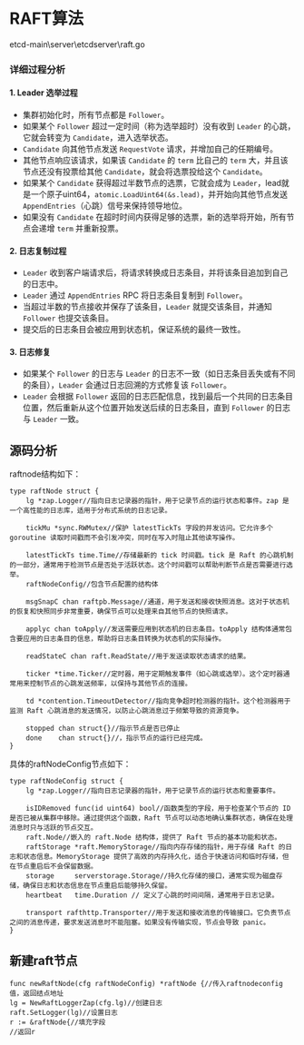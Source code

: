 # RAFT算法

etcd-main\server\etcdserver\raft.go

### 详细过程分析

#### 1. **Leader 选举过程**

- 集群初始化时，所有节点都是 `Follower`。
- 如果某个 `Follower` 超过一定时间（称为选举超时）没有收到 `Leader` 的心跳，它就会转变为 `Candidate`，进入选举状态。
- `Candidate` 向其他节点发送 `RequestVote` 请求，并增加自己的任期编号。
- 其他节点响应该请求，如果该 `Candidate` 的 `term` 比自己的 `term` 大，并且该节点还没有投票给其他 `Candidate`，就会将选票投给这个 `Candidate`。
- 如果某个 `Candidate` 获得超过半数节点的选票，它就会成为 `Leader`，lead就是一个原子uint64，`atomic.LoadUint64(&s.lead)`，并开始向其他节点发送 `AppendEntries`（心跳）信号来保持领导地位。
- 如果没有 `Candidate` 在超时时间内获得足够的选票，新的选举将开始，所有节点会递增 `term` 并重新投票。

#### 2. **日志复制过程**

- `Leader` 收到客户端请求后，将请求转换成日志条目，并将该条目追加到自己的日志中。
- `Leader` 通过 `AppendEntries` RPC 将日志条目复制到 `Follower`。
- 当超过半数的节点接收并保存了该条目，`Leader` 就提交该条目，并通知 `Follower` 也提交该条目。
- 提交后的日志条目会被应用到状态机，保证系统的最终一致性。

#### 3. **日志修复**

- 如果某个 `Follower` 的日志与 `Leader` 的日志不一致（如日志条目丢失或有不同的条目），`Leader` 会通过日志回溯的方式修复该 `Follower`。
- `Leader` 会根据 `Follower` 返回的日志匹配信息，找到最后一个共同的日志条目位置，然后重新从这个位置开始发送后续的日志条目，直到 `Follower` 的日志与 `Leader` 一致。

## 源码分析

raftnode结构如下：

```
type raftNode struct {
    lg *zap.Logger//指向日志记录器的指针，用于记录节点的运行状态和事件。zap 是一个高性能的日志库，适用于分布式系统的日志记录。

    tickMu *sync.RWMutex//保护 latestTickTs 字段的并发访问。它允许多个 goroutine 读取时间戳而不会引发冲突，同时在写入时阻止其他读写操作。

    latestTickTs time.Time//存储最新的 tick 时间戳。tick 是 Raft 的心跳机制的一部分，通常用于检测节点是否处于活跃状态。这个时间戳可以帮助判断节点是否需要进行选举。
    raftNodeConfig//包含节点配置的结构体

    msgSnapC chan raftpb.Message//通道，用于发送和接收快照消息。这对于状态机的恢复和快照同步非常重要，确保节点可以处理来自其他节点的快照请求。

    applyc chan toApply//发送需要应用到状态机的日志条目。toApply 结构体通常包含要应用的日志条目的信息，帮助将日志条目转换为状态机的实际操作。

    readStateC chan raft.ReadState//用于发送读取状态请求的结果。

    ticker *time.Ticker//定时器，用于定期触发事件（如心跳或选举）。这个定时器通常用来控制节点的心跳发送频率，以保持与其他节点的连接。

    td *contention.TimeoutDetector//指向竞争超时检测器的指针。这个检测器用于监测 Raft 心跳消息的发送情况，以防止心跳消息过于频繁导致的资源竞争。

    stopped chan struct{}//指示节点是否已停止
    done    chan struct{}//，指示节点的运行已经完成。
}
```

具体的raftNodeConfig节点如下：

```
type raftNodeConfig struct {
    lg *zap.Logger//指向日志记录器的指针，用于记录节点的运行状态和重要事件。

    isIDRemoved func(id uint64) bool//函数类型的字段，用于检查某个节点的 ID 是否已被从集群中移除。通过提供这个函数，Raft 节点可以动态地确认集群状态，确保在处理消息时只与活跃的节点交互。
    raft.Node//嵌入的 raft.Node 结构体，提供了 Raft 节点的基本功能和状态。
    raftStorage *raft.MemoryStorage//指向内存存储的指针，用于存储 Raft 的日志和状态信息。MemoryStorage 提供了高效的内存持久化，适合于快速访问和临时存储，但在节点重启后不会保留数据。
    storage     serverstorage.Storage//持久化存储的接口，通常实现为磁盘存储，确保日志和状态信息在节点重启后能够持久保留。
    heartbeat   time.Duration // 定义了心跳的时间间隔，通常用于日志记录。

    transport rafthttp.Transporter//用于发送和接收消息的传输接口。它负责节点之间的消息传递，要求发送消息时不能阻塞。如果没有传输实现，节点会导致 panic。
}
```

## 新建raft节点

```
func newRaftNode(cfg raftNodeConfig) *raftNode {//传入raftnodeconfig值，返回结点地址
lg = NewRaftLoggerZap(cfg.lg)//创建日志
raft.SetLogger(lg)//设置日志
r := &raftNode{//填充字段
//返回r
```